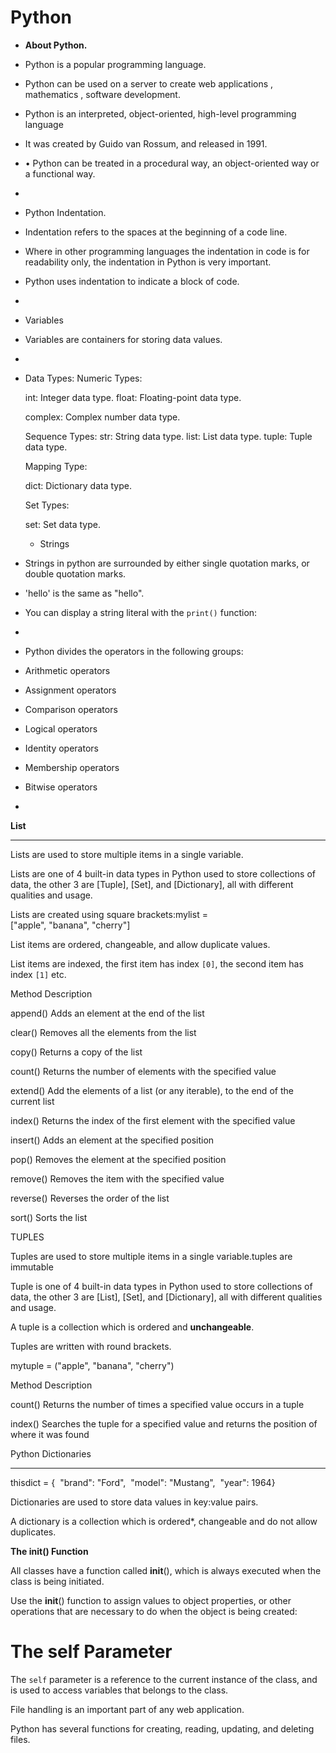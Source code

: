 # Python

- **About Python.**
- Python is a popular programming language.
- Python can be used on a server to create web applications , mathematics , software development.
- Python is an interpreted, object-oriented, high-level programming language
- It was created by Guido van Rossum, and released in 1991.
- • Python can be treated in a procedural way, an object-oriented way or a functional way.
- 
-  Python Indentation.
- Indentation refers to the spaces at the beginning of a code line.
- Where in other programming languages the indentation in code is for readability only, the indentation in Python is very important.
- Python uses indentation to indicate a block of code.
- 
- Variables
- Variables are containers for storing data values.
- 

- 
  Data Types:
  Numeric Types:

  int: Integer data type.
  float: Floating-point data type.
  
  complex: Complex number data type.
  
  Sequence Types:
  str: String data type.
  list: List data type.
  tuple: Tuple data type.
  
  Mapping Type:
  
  dict: Dictionary data type.
  
  Set Types:
  
  set: Set data type.

  - Strings
- Strings in python are surrounded by either single quotation marks, or double quotation marks.
- 'hello' is the same as "hello".
- You can display a string literal with the `print()` function:
- 
- Python divides the operators in the following groups:

- Arithmetic operators
- Assignment operators
- Comparison operators
- Logical operators
- Identity operators
- Membership operators
- Bitwise operators
-
**List**

---

Lists are used to store multiple items in a single variable.

Lists are one of 4 built-in data types in Python used to store collections of data, the other 3 are [Tuple], [Set], and [Dictionary], all with different qualities and usage.

Lists are created using square brackets:mylist = ["apple", "banana", "cherry"]

List items are ordered, changeable, and allow duplicate values.

List items are indexed, the first item has index `[0]`, the second item has index `[1]` etc.

Method	Description

append()	Adds an element at the end of the list

clear()	Removes all the elements from the list

copy()	Returns a copy of the list

count()	Returns the number of elements with the specified value

extend()	Add the elements of a list (or any iterable), to the end of the current list

index()	Returns the index of the first element with the specified value

insert()	Adds an element at the specified position

pop()	Removes the element at the specified position

remove()	Removes the item with the specified value

reverse()	Reverses the order of the list

sort()	Sorts the list

TUPLES

Tuples are used to store multiple items in a single variable.tuples are immutable

Tuple is one of 4 built-in data types in Python used to store collections of data, the other 3 are [List], [Set], and [Dictionary], all with different qualities and usage.

A tuple is a collection which is ordered and **unchangeable**.

Tuples are written with round brackets.

mytuple = ("apple", "banana", "cherry")

Method	Description

count()	Returns the number of times a specified value occurs in a tuple

index()	Searches the tuple for a specified value and returns the position of where it was found

Python Dictionaries

---

thisdict = {  "brand": "Ford",  "model": "Mustang",  "year": 1964}

Dictionaries are used to store data values in key:value pairs.

A dictionary is a collection which is ordered*, changeable and do not allow duplicates.


**The __init__() Function**

All classes have a function called __init__(), which is always executed when the class is being initiated.

Use the __init__() function to assign values to object properties, or other operations that are necessary to do when the object is being created:


# The self Parameter

The `self` parameter is a reference to the current instance of the class, and is used to access variables that belongs to the class.

File handling is an important part of any web application.

Python has several functions for creating, reading, updating, and deleting files.

